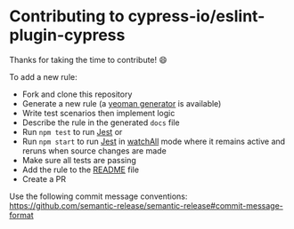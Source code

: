 # Contributing to cypress-io/eslint-plugin-cypress

Thanks for taking the time to contribute! :smile:

To add a new rule:
  * Fork and clone this repository
  * Generate a new rule (a [yeoman generator](https://github.com/eslint/generator-eslint) is available)
  * Write test scenarios then implement logic
  * Describe the rule in the generated `docs` file
  * Run `npm test` to run [Jest](https://jestjs.io/) or
  * Run `npm start` to run [Jest](https://jestjs.io/) in [watchAll](https://jestjs.io/docs/cli#--watchall) mode where it remains active and reruns when source changes are made
  * Make sure all tests are passing
  * Add the rule to the [README](README.md) file
  * Create a PR

Use the following commit message conventions: https://github.com/semantic-release/semantic-release#commit-message-format
